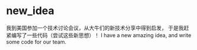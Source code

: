 # new_idea
我到美国参加一个技术讨论会议，从大牛们的新技术分享中得到启发，
于是我赶紧编写了一些代码（尝试这些新思想）！
I have a new amazing idea, and write some code for our team.
